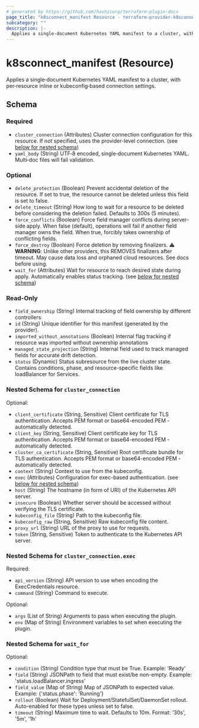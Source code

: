 ```yaml
---
# generated by https://github.com/hashicorp/terraform-plugin-docs
page_title: "k8sconnect_manifest Resource - terraform-provider-k8sconnect"
subcategory: ""
description: |-
  Applies a single‑document Kubernetes YAML manifest to a cluster, with per‑resource inline or kubeconfig‑based connection settings.
---
```


# k8sconnect_manifest (Resource)

Applies a single‑document Kubernetes YAML manifest to a cluster, with per‑resource inline or kubeconfig‑based connection settings.



<!-- schema generated by tfplugindocs -->
## Schema

### Required

- `cluster_connection` (Attributes) Cluster connection configuration for this resource. If not specified, uses the provider-level connection. (see [below for nested schema](#nestedatt--cluster_connection))
- `yaml_body` (String) UTF‑8 encoded, single‑document Kubernetes YAML. Multi‑doc files will fail validation.

### Optional

- `delete_protection` (Boolean) Prevent accidental deletion of the resource. If set to true, the resource cannot be deleted unless this field is set to false.
- `delete_timeout` (String) How long to wait for a resource to be deleted before considering the deletion failed. Defaults to 300s (5 minutes).
- `force_conflicts` (Boolean) Force field manager conflicts during server-side apply. When false (default), operations will fail if another field manager owns the field. When true, forcibly takes ownership of conflicting fields.
- `force_destroy` (Boolean) Force deletion by removing finalizers. ⚠️ **WARNING**: Unlike other providers, this REMOVES finalizers after timeout. May cause data loss and orphaned cloud resources. See docs before using.
- `wait_for` (Attributes) Wait for resource to reach desired state during apply. Automatically enables status tracking. (see [below for nested schema](#nestedatt--wait_for))

### Read-Only

- `field_ownership` (String) Internal tracking of field ownership by different controllers
- `id` (String) Unique identifier for this manifest (generated by the provider).
- `imported_without_annotations` (Boolean) Internal flag tracking if resource was imported without ownership annotations
- `managed_state_projection` (String) Internal field used to track managed fields for accurate drift detection.
- `status` (Dynamic) Status subresource from the live cluster state. Contains conditions, phase, and resource-specific fields like loadBalancer for Services.

<a id="nestedatt--cluster_connection"></a>
### Nested Schema for `cluster_connection`

Optional:

- `client_certificate` (String, Sensitive) Client certificate for TLS authentication. Accepts PEM format or base64-encoded PEM - automatically detected.
- `client_key` (String, Sensitive) Client certificate key for TLS authentication. Accepts PEM format or base64-encoded PEM - automatically detected.
- `cluster_ca_certificate` (String, Sensitive) Root certificate bundle for TLS authentication. Accepts PEM format or base64-encoded PEM - automatically detected.
- `context` (String) Context to use from the kubeconfig.
- `exec` (Attributes) Configuration for exec-based authentication. (see [below for nested schema](#nestedatt--cluster_connection--exec))
- `host` (String) The hostname (in form of URI) of the Kubernetes API server.
- `insecure` (Boolean) Whether server should be accessed without verifying the TLS certificate.
- `kubeconfig_file` (String) Path to the kubeconfig file.
- `kubeconfig_raw` (String, Sensitive) Raw kubeconfig file content.
- `proxy_url` (String) URL of the proxy to use for requests.
- `token` (String, Sensitive) Token to authenticate to the Kubernetes API server.

<a id="nestedatt--cluster_connection--exec"></a>
### Nested Schema for `cluster_connection.exec`

Required:

- `api_version` (String) API version to use when encoding the ExecCredentials resource.
- `command` (String) Command to execute.

Optional:

- `args` (List of String) Arguments to pass when executing the plugin.
- `env` (Map of String) Environment variables to set when executing the plugin.



<a id="nestedatt--wait_for"></a>
### Nested Schema for `wait_for`

Optional:

- `condition` (String) Condition type that must be True. Example: 'Ready'
- `field` (String) JSONPath to field that must exist/be non-empty. Example: 'status.loadBalancer.ingress'
- `field_value` (Map of String) Map of JSONPath to expected value. Example: {'status.phase': 'Running'}
- `rollout` (Boolean) Wait for Deployment/StatefulSet/DaemonSet rollout. Auto-enabled for these types unless set to false.
- `timeout` (String) Maximum time to wait. Defaults to 10m. Format: '30s', '5m', '1h'

